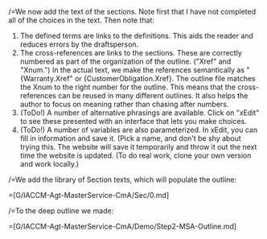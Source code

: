 /=We now add the text of the sections.  Note first that I have not completed all of the choices in the text.  Then note that:<ol><li>The defined terms are links to the definitions.  This aids the reader and reduces errors by the draftsperson.<li>The cross-references are links to the sections.  These are correctly numbered as part of the organization of the outline.  ("Xref" and "Xnum.")  In the actual text, we make the references semantically as "{Warranty.Xref" or {CustomerObligation.Xref}.  The outline file matches the Xnum to the right number for the outline.  This means that the cross-references can be reused in many different outlines.  It also helps the author to focus on meaning rather than chasing after numbers.<li>(ToDo!) A number of alternative phrasings are available. Click on "xEdit" to see these presented with an interface that lets you make choices.<li>(ToDo!) A number of variables are also parameterized.  In xEdit, you can fill in information and save it.  (Pick a name, and don't be shy about trying this.  The website will save it temporarily and throw it out the next time the website is updated. (To do real work, clone your own version and work locally.)</ol>

/=We add the library of Section texts, which will populate the outline:

=[G/IACCM-Agt-MasterService-CmA/Sec/0.md]

/=To the deep outline we made:

=[G/IACCM-Agt-MasterService-CmA/Demo/Step2-MSA-Outline.md]